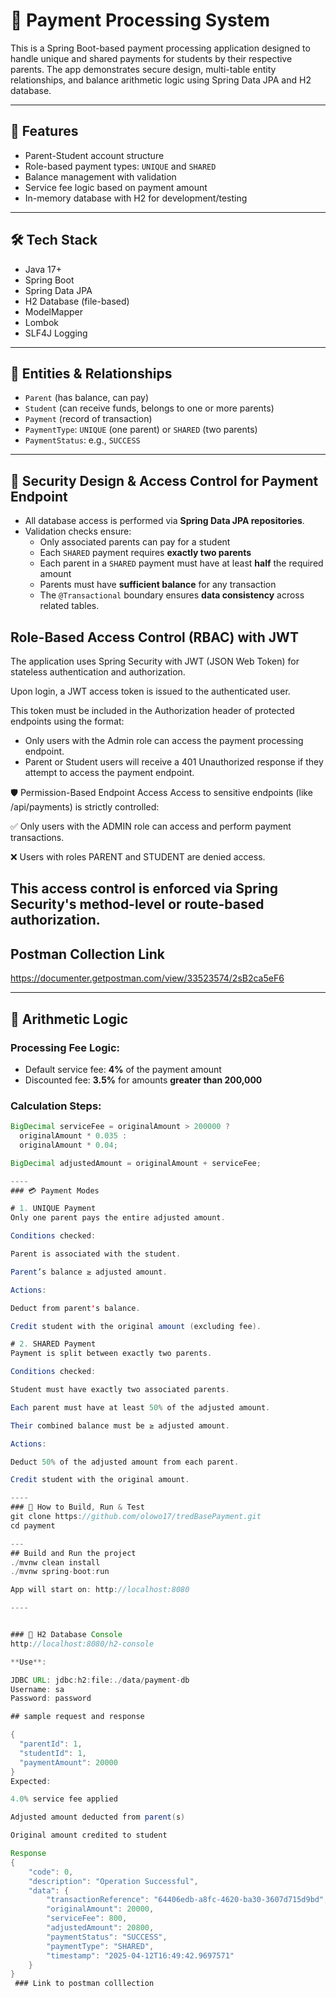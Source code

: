 # 📘 Payment Processing System

This is a Spring Boot-based payment processing application designed to handle unique and shared payments for students by their respective parents. 
The app demonstrates secure design, multi-table entity relationships, and balance arithmetic logic using Spring Data JPA and H2 database.

---

## 🚀 Features

- Parent-Student account structure
- Role-based payment types: `UNIQUE` and `SHARED`
- Balance management with validation
- Service fee logic based on payment amount
- In-memory database with H2 for development/testing

---

## 🛠️ Tech Stack

- Java 17+
- Spring Boot
- Spring Data JPA
- H2 Database (file-based)
- ModelMapper
- Lombok
- SLF4J Logging

---

## 🧩 Entities & Relationships

- `Parent` (has balance, can pay)
- `Student` (can receive funds, belongs to one or more parents)
- `Payment` (record of transaction)
- `PaymentType`: `UNIQUE` (one parent) or `SHARED` (two parents)
- `PaymentStatus`: e.g., `SUCCESS`

---

## 🔐 Security Design & Access Control for Payment Endpoint 

- All database access is performed via **Spring Data JPA repositories**.
- Validation checks ensure:
  - Only associated parents can pay for a student
  - Each `SHARED` payment requires **exactly two parents**
  - Each parent in a `SHARED` payment must have at least **half** the required amount
  - Parents must have **sufficient balance** for any transaction
  - The `@Transactional` boundary ensures **data consistency** across related tables.

## Role-Based Access Control (RBAC) with JWT
The application uses Spring Security with JWT (JSON Web Token) for stateless authentication and authorization.

Upon login, a JWT access token is issued to the authenticated user.

This token must be included in the Authorization header of protected endpoints using the format:
  - Only users with the Admin role can access the payment processing endpoint.
  - Parent or Student users will receive a 401 Unauthorized response if they attempt to access the payment endpoint.


🛡️ Permission-Based Endpoint Access
Access to sensitive endpoints (like /api/payments) is strictly controlled:

✅ Only users with the ADMIN role can access and perform payment transactions.

❌ Users with roles PARENT and STUDENT are denied access.

This access control is enforced via Spring Security's method-level or route-based authorization.
-----

## Postman Collection Link
https://documenter.getpostman.com/view/33523574/2sB2ca5eF6

-----

## 🧮 Arithmetic Logic

### Processing Fee Logic:
- Default service fee: **4%** of the payment amount
- Discounted fee: **3.5%** for amounts **greater than 200,000**

### Calculation Steps:
```java
BigDecimal serviceFee = originalAmount > 200000 ? 
  originalAmount * 0.035 : 
  originalAmount * 0.04;

BigDecimal adjustedAmount = originalAmount + serviceFee;

----
### 💳 Payment Modes

# 1. UNIQUE Payment
Only one parent pays the entire adjusted amount.

Conditions checked:

Parent is associated with the student.

Parent’s balance ≥ adjusted amount.

Actions:

Deduct from parent's balance.

Credit student with the original amount (excluding fee).

# 2. SHARED Payment
Payment is split between exactly two parents.

Conditions checked:

Student must have exactly two associated parents.

Each parent must have at least 50% of the adjusted amount.

Their combined balance must be ≥ adjusted amount.

Actions:

Deduct 50% of the adjusted amount from each parent.

Credit student with the original amount.

----
### 🧪 How to Build, Run & Test
git clone https://github.com/olowo17/tredBasePayment.git
cd payment

---
## Build and Run the project
./mvnw clean install
./mvnw spring-boot:run

App will start on: http://localhost:8080

----


### 🧪 H2 Database Console
http://localhost:8080/h2-console

**Use**:

JDBC URL: jdbc:h2:file:./data/payment-db
Username: sa
Password: password

## sample request and response

{
  "parentId": 1,
  "studentId": 1,
  "paymentAmount": 20000
}
Expected:

4.0% service fee applied

Adjusted amount deducted from parent(s)

Original amount credited to student

Response
{
    "code": 0,
    "description": "Operation Successful",
    "data": {
        "transactionReference": "64406edb-a8fc-4620-ba30-3607d715d9bd",
        "originalAmount": 20000,
        "serviceFee": 800,
        "adjustedAmount": 20800,
        "paymentStatus": "SUCCESS",
        "paymentType": "SHARED",
        "timestamp": "2025-04-12T16:49:42.9697571"
    }
}
 ### Link to postman colllection

